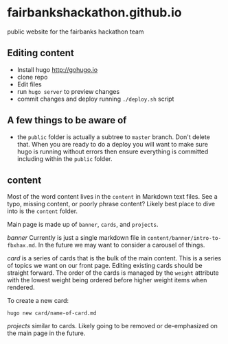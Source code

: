 # fairbankshackathon.github.io

public website for the fairbanks hackathon team

## Editing content

* Install hugo http://gohugo.io
* clone repo
* Edit files
* run `hugo server` to preview changes
* commit changes and deploy running `./deploy.sh` script

## A few things to be aware of

* the `public` folder is actually a subtree to `master` branch. Don't delete that. When you are ready to do a deploy you will want to make sure hugo is running without errors then ensure everything is committed including within the `public` folder.

## content

Most of the word content lives in the `content` in Markdown text files. See a typo, missing content, or poorly phrase content?  Likely best place to dive into is the `content` folder.

Main page is made up of `banner`, `cards`, and `projects`.

*banner* Currently is just a single markdown file in `content/banner/intro-to-fbxhax.md`. In the future we may want to consider a carousel of things.

*card* is a series of cards that is the bulk of the main content. This is a series of topics we want on our front page.  Editing existing cards should be straight forward.  The order of the cards is managed by the `weight` attribute with the lowest weight being ordered before higher weight items when rendered.

To create a new card:

    hugo new card/name-of-card.md

*projects* similar to cards. Likely going to be removed or de-emphasized on the main page in the future.  
